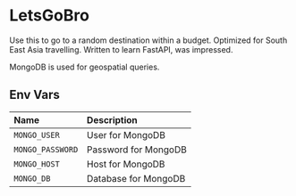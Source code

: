 # LetsGoBro

Use this to go to a random destination within a budget. Optimized for South East Asia travelling. Written to learn FastAPI, was impressed.

MongoDB is used for geospatial queries.

## Env Vars

| Name | Description |
| :--- | :--- |
| `MONGO_USER` | User for MongoDB |
| `MONGO_PASSWORD` | Password for MongoDB |
| `MONGO_HOST` | Host for MongoDB |
| `MONGO_DB` | Database for MongoDB |

